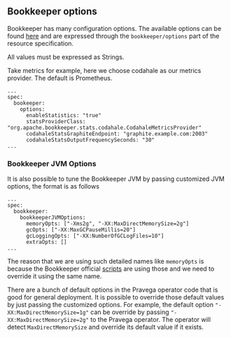 ## Bookkeeper options

Bookkeeper has many configuration options. The available options can be found [here](https://bookkeeper.apache.org/docs/4.7.0/reference/config/) and are expressed through the `bookkeeper/options` part of the resource specification.

All values must be expressed as Strings.

Take metrics for example, here we choose codahale as our metrics provider. The default is Prometheus.

```
...
spec:
  bookeeper:
    options:
      enableStatistics: "true"
      statsProviderClass: "org.apache.bookkeeper.stats.codahale.CodahaleMetricsProvider"
      codahaleStatsGraphiteEndpoint: "graphite.example.com:2003"
      codahaleStatsOutputFrequencySeconds: "30"
...
```
### Bookkeeper JVM Options

It is also possible to tune the Bookkeeper JVM by passing customized JVM options, the format is as follows
```
...
spec:
  bookkeeper:
    bookkeeperJVMOptions:
      memoryOpts: ["-Xms2g", "-XX:MaxDirectMemorySize=2g"]
      gcOpts: ["-XX:MaxGCPauseMillis=20"]
      gcLoggingOpts: ["-XX:NumberOfGCLogFiles=10"]
      extraOpts: []
...
```
The reason that we are using such detailed names like `memoryOpts` is because the Bookkeeper official [scripts](https://github.com/apache/bookkeeper/blob/master/bin/common.sh#L118) are using those and we need to override it using the same name.

There are a bunch of default options in the Pravega operator code that is good for general deployment. It is possible to override those default values by
just passing the customized options. For example, the default option `"-XX:MaxDirectMemorySize=1g"` can be override by passing `"-XX:MaxDirectMemorySize=2g"` to
the Pravega operator. The operator will detect `MaxDirectMemorySize` and override its default value if it exists.
